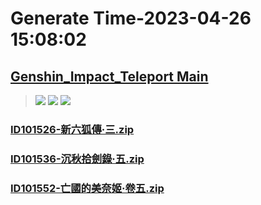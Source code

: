 # Generate Time-2023-04-26 15:08:02

## [Genshin_Impact_Teleport Main](https://github.com/Sam5440/Genshin_Impact_Teleport)

>![](https://komarev.com/ghpvc/?username=done439)
>![](https://komarev.com/ghpvc/?username=done438)
>![](https://komarev.com/ghpvc/?username=done437)

### [ID101526-新六狐傳·三.zip](https://raw.githubusercontent.com/Sam5440/Genshin_Impact_Teleport/download/AutoGeneratePoint/Points%28Raw%29%5Bcn-en-ru%5D/zh-tw/Item/ID1061-IndoorScene_Dq_Syabugyo/ID101526-%E6%96%B0%E5%85%AD%E7%8B%90%E5%82%B3%C2%B7%E4%B8%89.zip)

### [ID101536-沉秋拾劍錄·五.zip](https://raw.githubusercontent.com/Sam5440/Genshin_Impact_Teleport/download/AutoGeneratePoint/Points%28Raw%29%5Bcn-en-ru%5D/zh-tw/Item/ID1061-IndoorScene_Dq_Syabugyo/ID101536-%E6%B2%89%E7%A7%8B%E6%8B%BE%E5%8A%8D%E9%8C%84%C2%B7%E4%BA%94.zip)

### [ID101552-亡國的美奈姬·卷五.zip](https://raw.githubusercontent.com/Sam5440/Genshin_Impact_Teleport/download/AutoGeneratePoint/Points%28Raw%29%5Bcn-en-ru%5D/zh-tw/Item/ID1061-IndoorScene_Dq_Syabugyo/ID101552-%E4%BA%A1%E5%9C%8B%E7%9A%84%E7%BE%8E%E5%A5%88%E5%A7%AC%C2%B7%E5%8D%B7%E4%BA%94.zip)

